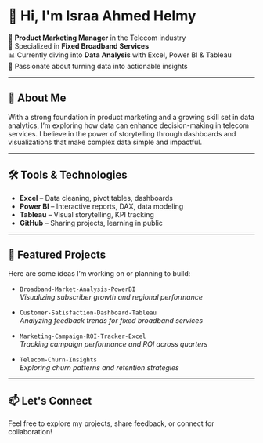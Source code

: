 # 👋 Hi, I'm Israa Ahmed Helmy

🚀 **Product Marketing Manager** in the Telecom industry  
📡 Specialized in **Fixed Broadband Services**  
📊 Currently diving into **Data Analysis** with Excel, Power BI & Tableau  
🎯 Passionate about turning data into actionable insights

---

## 💼 About Me

With a strong foundation in product marketing and a growing skill set in data analytics, I’m exploring how data can enhance decision-making in telecom services. I believe in the power of storytelling through dashboards and visualizations that make complex data simple and impactful.

---

## 🛠️ Tools & Technologies

- **Excel** – Data cleaning, pivot tables, dashboards  
- **Power BI** – Interactive reports, DAX, data modeling  
- **Tableau** – Visual storytelling, KPI tracking  
- **GitHub** – Sharing projects, learning in public

---

## 📁 Featured Projects

Here are some ideas I’m working on or planning to build:

- `Broadband-Market-Analysis-PowerBI`  
  *Visualizing subscriber growth and regional performance*

- `Customer-Satisfaction-Dashboard-Tableau`  
  *Analyzing feedback trends for fixed broadband services*

- `Marketing-Campaign-ROI-Tracker-Excel`  
  *Tracking campaign performance and ROI across quarters*

- `Telecom-Churn-Insights`  
  *Exploring churn patterns and retention strategies*

---

## 📫 Let's Connect

Feel free to explore my projects, share feedback, or connect for collaboration!
